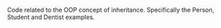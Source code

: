 Code related to the OOP concept of inheritance. Specifically the Person, Student and Dentist examples.
